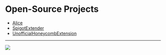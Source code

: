 # Open-Source Projects

- [Alice](https://github.com/KingHector/Alice)
- [SpigotExtender](https://github.com/KingHector/SpigotExtender)
- [UnofficialHoneycombExtension](https://github.com/KingHector/UnofficialHonecombExtension)

---

<a href>
  <img align="center" src="https://github-readme-stats.vercel.app/api?username=KingHector&show_icons=true&theme=dracula" />
</a>

